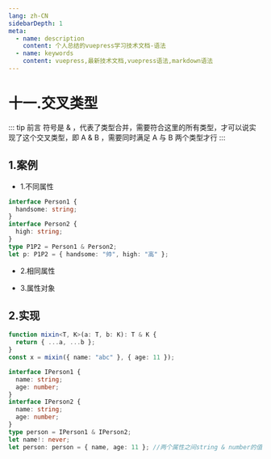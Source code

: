 ```yaml
---
lang: zh-CN
sidebarDepth: 1
meta:
  - name: description
    content: 个人总结的vuepress学习技术文档-语法
  - name: keywords
    content: vuepress,最新技术文档,vuepress语法,markdown语法
---
```


# 十一.交叉类型

::: tip 前言
符号是 & ，代表了类型合并，需要符合这里的所有类型，才可以说实现了这个交叉类型，即 A & B ，需要同时满足 A 与 B 两个类型才行
:::

## 1.案例

- 1.不同属性
  
```ts
interface Person1 {
  handsome: string;
}
interface Person2 {
  high: string;
}
type P1P2 = Person1 & Person2;
let p: P1P2 = { handsome: "帅", high: "高" };
```
- 2.相同属性
  
- 3.属性对象

  
## 2.实现

```ts
function mixin<T, K>(a: T, b: K): T & K {
  return { ...a, ...b };
}
const x = mixin({ name: "abc" }, { age: 11 });
```

```ts
interface IPerson1 {
  name: string;
  age: number;
}
interface IPerson2 {
  name: string;
  age: number;
}
type person = IPerson1 & IPerson2;
let name!: never;
let person: person = { name, age: 11 }; //两个属性之间string & number的值为never
```
